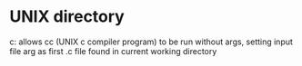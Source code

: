 UNIX directory
==============
c:
	allows cc (UNIX c compiler program) to be run without args, setting input file arg as first .c file found in current working directory
